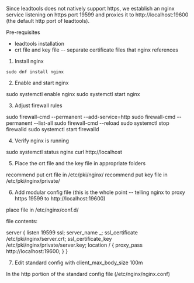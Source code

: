 Since leadtools does not natively support https, we establish an nginx service listening on https port 19599 and proxies it to http://localhost:19600 (the default http port of leadtools).

Pre-requisites
- leadtools installation
- crt file and key file -- separate certificate files that nginx references

1. Install nginx

`sudo dnf install nginx`

2. Enable and start nginx

sudo systemctl enable nginx
sudo systemctl start nginx

3. Adjust firewall rules

sudo firewall-cmd --permanent --add-service=http
sudo firewall-cmd --permanent --list-all
sudo firewall-cmd --reload
sudo systemctl stop firewalld
sudo systemctl start firewalld

4. Verify nginx is running

sudo systemctl status nginx
curl http://localhost

5. Place the crt file and the key file in appropriate folders

recommend put crt file in /etc/pki/nginx/
recommend put key file in /etc/pki/nginx/private/

6. Add modular config file (this is the whole point -- telling nginx to proxy https 19599 to http://localhost:19600)

place file in /etc/nginx/conf.d/

file contents:

server {
    listen 19599 ssl;
    server_name _;
    ssl_certificate     /etc/pki/nginx/server.crt;
    ssl_certificate_key /etc/pki/nginx/private/server.key;
    location / {
        proxy_pass http://localhost:19600;
    }
}

7. Edit standard config with client_max_body_size 100m

In the http portion of the standard config file (/etc/nginx/nginx.conf)
